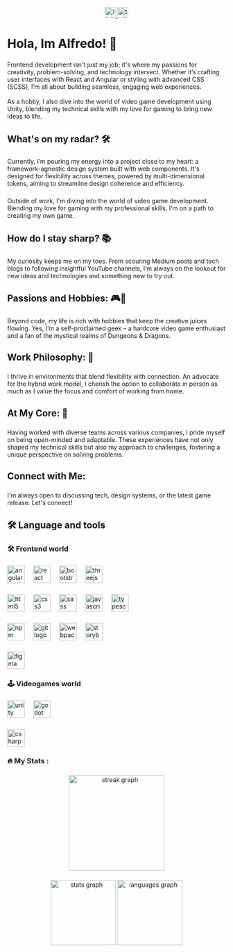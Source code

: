 <div align="center">
  <a href="www.linkedin.com/in/alfredwooden" target="_blank">
    <img src="https://img.shields.io/static/v1?message=LinkedIn&logo=linkedin&label=&color=0077B5&logoColor=white&labelColor=&style=for-the-badge" height="25" alt="linkedin logo"  />
  </a>
  <a href="https://twitter.com/Alfredwooden" target="_blank">
    <img src="https://img.shields.io/static/v1?message=Twitter&logo=twitter&label=&color=1DA1F2&logoColor=white&labelColor=&style=for-the-badge" height="25" alt="twitter logo"  />
  </a>
</div>

###

<h1 align="left">Hola, Im Alfredo! 👋</h1>

###

<p align="left">Frontend development isn't just my job; it's where my passions for creativity, problem-solving, and technology intersect. Whether it’s crafting user interfaces with React and Angular or styling with advanced CSS (SCSS), I’m all about building seamless, engaging web experiences.<br><br>As a hobby, I also dive into the world of video game development using Unity, blending my technical skills with my love for gaming to bring new ideas to life.</p>

###

<h2 align="left">What's on my radar? 🛠️</h2>

###

<p align="left">Currently, I’m pouring my energy into a project close to my heart: a framework-agnostic design system built with web components. It's designed for flexibility across themes, powered by multi-dimensional tokens, aiming to streamline design coherence and efficiency.</p>

###

<p align="left">Outside of work, I'm diving into the world of video game development. Blending my love for gaming with my professional skills, I'm on a path to creating my own game.</p>

###

<h2 align="left">How do I stay sharp? 📚</h2>

###

<p align="left">My curiosity keeps me on my toes. From scouring Medium posts and tech blogs to following insightful YouTube channels, I’m always on the lookout for new ideas and technologies and something new to try out.</p>

###

<h2 align="left">Passions and Hobbies: 🎮🧙</h2>

###

<p align="left">Beyond code, my life is rich with hobbies that keep the creative juices flowing. Yes, I’m a self-proclaimed geek – a hardcore video game enthusiast and a fan of the mystical realms of Dungeons & Dragons.</p>

###

<h2 align="left">Work Philosophy: 💼</h2>

###

<p align="left">I thrive in environments that blend flexibility with connection. An advocate for the hybrid work model, I cherish the option to collaborate in person as much as I value the focus and comfort of working from home.</p>

###

<h2 align="left">At My Core: 🌟</h2>

###

<p align="left">Having worked with diverse teams across various companies, I pride myself on being open-minded and adaptable. These experiences have not only shaped my technical skills but also my approach to challenges, fostering a unique perspective on solving problems.</p>

###

<h2 align="left">Connect with Me:</h2>

###

<p align="left">I'm always open to discussing tech, design systems, or the latest game release. Let's connect!</p>

###

<h2 align="left">🛠 Language and tools</h2>

###

<h3 align="left">🛠 Frontend world</h3>

###

<div align="left">
  <img src="https://cdn.jsdelivr.net/gh/devicons/devicon/icons/angularjs/angularjs-original.svg" height="40" alt="angularjs logo"  />
  <img width="12" />
  <img src="https://cdn.jsdelivr.net/gh/devicons/devicon/icons/react/react-original.svg" height="40" alt="react logo"  />
  <img width="12" />
  <img src="https://cdn.jsdelivr.net/gh/devicons/devicon/icons/bootstrap/bootstrap-original.svg" height="40" alt="bootstrap logo"  />
  <img width="12" />
  <img src="https://cdn.jsdelivr.net/gh/devicons/devicon/icons/threejs/threejs-original.svg" height="40" alt="threejs logo"  />
</div>

###

<div align="left">
  <img src="https://cdn.jsdelivr.net/gh/devicons/devicon/icons/html5/html5-original.svg" height="40" alt="html5 logo"  />
  <img width="12" />
  <img src="https://cdn.jsdelivr.net/gh/devicons/devicon/icons/css3/css3-original.svg" height="40" alt="css3 logo"  />
  <img width="12" />
  <img src="https://cdn.jsdelivr.net/gh/devicons/devicon/icons/sass/sass-original.svg" height="40" alt="sass logo"  />
  <img width="12" />
  <img src="https://cdn.jsdelivr.net/gh/devicons/devicon/icons/javascript/javascript-original.svg" height="40" alt="javascript logo"  />
  <img width="12" />
  <img src="https://cdn.jsdelivr.net/gh/devicons/devicon/icons/typescript/typescript-original.svg" height="40" alt="typescript logo"  />
</div>

###

<div align="left">
  <img src="https://cdn.jsdelivr.net/gh/devicons/devicon/icons/npm/npm-original-wordmark.svg" height="40" alt="npm logo"  />
  <img width="12" />
  <img src="https://cdn.jsdelivr.net/gh/devicons/devicon/icons/git/git-original.svg" height="40" alt="git logo"  />
  <img width="12" />
  <img src="https://cdn.jsdelivr.net/gh/devicons/devicon/icons/webpack/webpack-original.svg" height="40" alt="webpack logo"  />
  <img width="12" />
  <img src="https://cdn.jsdelivr.net/gh/devicons/devicon/icons/storybook/storybook-original.svg" height="40" alt="storybook logo"  />
</div>

###

<div align="left">
  <img src="https://cdn.jsdelivr.net/gh/devicons/devicon/icons/figma/figma-original.svg" height="40" alt="figma logo"  />
</div>

###

<h3 align="left">🕹️ Videogames world</h3>

###

<div align="left">
  <img src="https://cdn.jsdelivr.net/gh/devicons/devicon/icons/unity/unity-original.svg" height="40" alt="unity logo"  />
  <img width="12" />
  <img src="https://cdn.jsdelivr.net/gh/devicons/devicon/icons/godot/godot-original.svg" height="40" alt="godot logo"  />
</div>

###

<div align="left">
  <img src="https://cdn.jsdelivr.net/gh/devicons/devicon/icons/csharp/csharp-original.svg" height="40" alt="csharp logo"  />
</div>

###

<h3 align="left">🔥   My Stats :</h3>

###

<div align="center">
  <img src="https://streak-stats.demolab.com?user=Alfredwooden&locale=en&mode=daily&theme=dark&hide_border=false&border_radius=5&order=3" height="220" alt="streak graph"  />
</div>

###

<div align="center">
  <img src="https://github-readme-stats.vercel.app/api?username=Alfredwooden&hide_title=false&hide_rank=false&show_icons=true&include_all_commits=true&count_private=true&disable_animations=false&theme=dracula&locale=en&hide_border=false&order=1" height="150" alt="stats graph"  />
  <img src="https://github-readme-stats.vercel.app/api/top-langs?username=Alfredwooden&locale=en&hide_title=false&layout=compact&card_width=320&langs_count=5&theme=dracula&hide_border=false&order=2" height="150" alt="languages graph"  />
</div>

###
